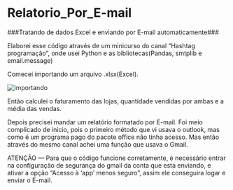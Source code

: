# Relatorio_Por_E-mail
###Tratando de dados Excel e enviando por E-mail automaticamente###

Elaborei esse código através de um minicurso do canal “Hashtag programação”, onde usei Python e as bibliotecas(Pandas, smtplib e email.message)

Comecei importando um arquivo .xlsx(Excel). 

![importando](https://user-images.githubusercontent.com/68728828/147603592-64efb172-969f-4959-be83-b3dbd27fe6e6.jpg)

Então calculei o faturamento das lojas, quantidade vendidas por ambas e a média das vendas. 

Depois precisei mandar um relatório formatado por E-mail. Foi meio complicado de inicio, pois o primeiro método que vi usava o outlook, mas como é um programa pago do pacote office não tinha acesso. Mas então através do mesmo canal achei uma função que usava o Gmail.

ATENÇÃO — Para que o código funcione corretamente, é necessário entrar na configuração de segurança do gmail da conta que esta enviando, e ativar a opção “Acesso à ‘app’ menos seguro”, assim ele conseguira logar e enviar o E-mail.
